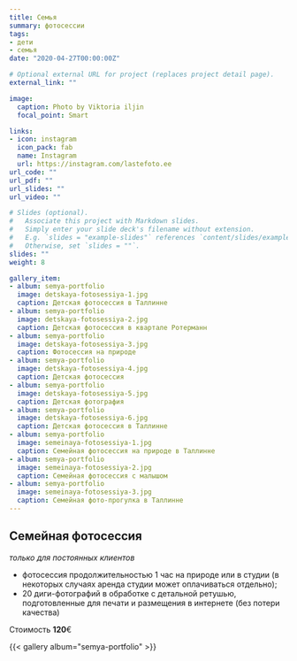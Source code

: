 ```yaml
---
title: Семья
summary: фотосессии
tags:
- дети
- семья
date: "2020-04-27T00:00:00Z"

# Optional external URL for project (replaces project detail page).
external_link: ""

image:
  caption: Photo by Viktoria iljin
  focal_point: Smart

links:
- icon: instagram
  icon_pack: fab
  name: Instagram 
  url: https://instagram.com/lastefoto.ee
url_code: ""
url_pdf: ""
url_slides: ""
url_video: ""

# Slides (optional).
#   Associate this project with Markdown slides.
#   Simply enter your slide deck's filename without extension.
#   E.g. `slides = "example-slides"` references `content/slides/example-slides.md`.
#   Otherwise, set `slides = ""`.
slides: ""
weight: 8

gallery_item:
- album: semya-portfolio
  image: detskaya-fotosessiya-1.jpg
  caption: Детская фотосессия в Таллинне
- album: semya-portfolio
  image: detskaya-fotosessiya-2.jpg
  caption: Детская фотосессия в квартале Ротерманн
- album: semya-portfolio
  image: detskaya-fotosessiya-3.jpg
  caption: Фотосессия на природе
- album: semya-portfolio
  image: detskaya-fotosessiya-4.jpg
  caption: Детская фотосессия
- album: semya-portfolio
  image: detskaya-fotosessiya-5.jpg
  caption: Детская фотография
- album: semya-portfolio
  image: detskaya-fotosessiya-6.jpg
  caption: Детская фотосессия в Таллинне
- album: semya-portfolio
  image: semeinaya-fotosessiya-1.jpg
  caption: Семейная фотосессия на природе в Таллинне
- album: semya-portfolio
  image: semeinaya-fotosessiya-2.jpg
  caption: Семейная фотосессия с малышом
- album: semya-portfolio
  image: semeinaya-fotosessiya-3.jpg
  caption: Семейная фото-прогулка в Таллинне
---
```


## Семейная фотосессия
_только для постоянных клиентов_

* фотосессия продолжительностью 1 час на природе или в студии (в некоторых случаях аренда студии может оплачиваться отдельно);
* 20 диги-фотографий в обработке с детальной ретушью, подготовленные для печати и размещения в интернете (без потери качества)

Стоимость **120**€

{{< gallery album="semya-portfolio" >}}